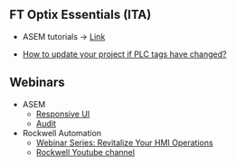 ## FT Optix Essentials (ITA)
- ASEM tutorials -> [Link](https://www.youtube.com/watch?v=mqgBHsxT2MA&list=PLdrWYH7B3F3566vPxCiw3HmPZ56HUIVkN&ab_channel=ASEMS.r.l.)

- [How to update your project if PLC tags have changed?](https://youtu.be/BrhrQNulqSM)

## Webinars
  - ASEM 
    - [Responsive UI](https://www.youtube.com/watch?v=1fI2JVNK3qY&ab_channel=ASEMS.r.l.)
    - [Audit](https://www.youtube.com/watch?v=xaqXtFq0mNc)
  - Rockwell Automation
    - [Webinar Series: Revitalize Your HMI Operations](https://www.rockwellautomation.com/en-us/events/webinars/revitalize-your-hmi-operations-webinar-series.html)
    - [Rockwell Youtube channel](https://www.youtube.com/playlist?list=PL3K_BigUXJ1M1-JpRiwIIhzJUbhwtK3yy)
